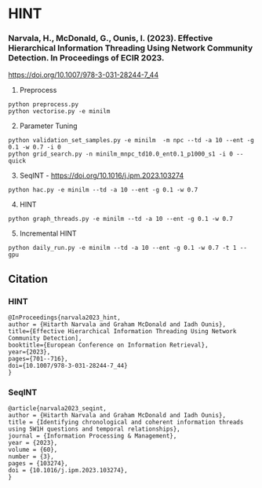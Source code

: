 # HINT
### Narvala, H., McDonald, G., Ounis, I. (2023). Effective **H**ierarchical **In**formation **T**hreading Using Network Community Detection. In Proceedings of ECIR 2023. 
https://doi.org/10.1007/978-3-031-28244-7_44


1. Preprocess
```
python preprocess.py
python vectorise.py -e minilm
```

2. Parameter Tuning
```
python validation_set_samples.py -e minilm  -m npc --td -a 10 --ent -g 0.1 -w 0.7 -i 0
python grid_search.py -n minilm_mnpc_td10.0_ent0.1_p1000_s1 -i 0 --quick
```


3. SeqINT - https://doi.org/10.1016/j.ipm.2023.103274
```
python hac.py -e minilm --td -a 10 --ent -g 0.1 -w 0.7
```


4. HINT
```
python graph_threads.py -e minilm --td -a 10 --ent -g 0.1 -w 0.7 
```


5. Incremental HINT
```
python daily_run.py -e minilm --td -a 10 --ent -g 0.1 -w 0.7 -t 1 --gpu
```



## Citation

### HINT
```
@InProceedings{narvala2023_hint,
author = {Hitarth Narvala and Graham McDonald and Iadh Ounis},
title={Effective Hierarchical Information Threading Using Network Community Detection],
booktitle={European Conference on Information Retrieval},
year={2023},
pages={701--716},
doi={10.1007/978-3-031-28244-7_44}
}
```

### SeqINT
```
@article{narvala2023_seqint,
author = {Hitarth Narvala and Graham McDonald and Iadh Ounis},
title = {Identifying chronological and coherent information threads using 5W1H questions and temporal relationships},
journal = {Information Processing & Management},
year = {2023},
volume = {60},
number = {3},
pages = {103274},
doi = {10.1016/j.ipm.2023.103274},
}
```
